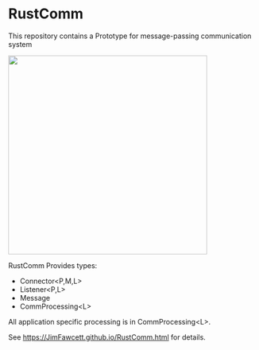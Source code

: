 # RustComm

This repository contains a Prototype for message-passing communication system  

<img src="https://JimFawcett.github.io/Pictures/RustCommConcept.jpg" width="400" />

RustComm Provides types:
- Connector&lt;P,M,L&gt;
- Listener&lt;P,L&gt;
- Message
- CommProcessing&lt;L&gt;

All application specific processing is in CommProcessing&lt;L&gt;.

See https://JimFawcett.github.io/RustComm.html for details.
